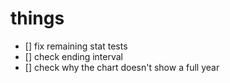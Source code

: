 # things
 - [] fix remaining stat tests
 - [] check ending interval
 - [] check why the chart doesn't show a full year